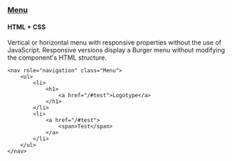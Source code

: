 ### [Menu](components/Menu)
#### HTML + CSS

Vertical or horizontal menu with responsive properties without the use of JavaScript. Responsive versions display a Burger menu without modifying the component's HTML structure.

```
<nav role="navigation" class="Menu">
    <ul>
        <li>
            <h1>
                <a href="/#test">Logotype</a>
            </h1>
        </li>
        <li>
            <a href="/#test">
                <span>Test</span>
            </a>
        </li>
    </ul>
</nav>
```